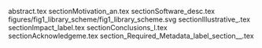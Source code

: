 abstract.tex
sectionMotivation_an.tex
sectionSoftware_desc.tex
figures/fig1_library_scheme/fig1_library_scheme.svg
sectionIllustrative_.tex
sectionImpact_label.tex
sectionConclusions_l.tex
sectionAcknowledgeme.tex
section_Required_Metadata_label_section__.tex
